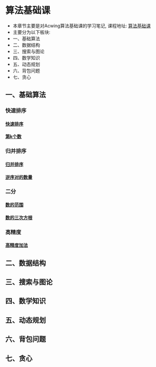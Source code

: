 # 算法基础课

- 本章节主要是对Acwing算法基础课的学习笔记, 课程地址: [算法基础课](https://www.acwing.com/activity/content/11/)
- 主要分为以下板块:
- 一、基础算法
- 二、数据结构
- 三、搜索与图论
- 四、数学知识
- 五、动态规划
- 六、背包问题
- 七、贪心

## 一、基础算法

### 快速排序
#### [快速排序](algorithm/算法基础课资源/算法基础课/基础算法/快速排序.md)
#### [第k个数](algorithm/算法基础课资源/算法基础课/基础算法/第k个数.md)

### 归并排序
#### [归并排序](algorithm/算法基础课资源/算法基础课/基础算法/归并排序.md)
#### [逆序对的数量](algorithm/算法基础课资源/算法基础课/基础算法/逆序对的数量.md)

### 二分
#### [数的范围](algorithm/算法基础课资源/算法基础课/基础算法/数的范围.md)
#### [数的三次方根](algorithm/算法基础课资源/算法基础课/基础算法/数的三次方根.md)

### 高精度
#### [高精度加法](algorithm/算法基础课资源/算法基础课/基础算法/高精度加法.md)

## 二、数据结构



## 三、搜索与图论



## 四、数学知识



## 五、动态规划



## 六、背包问题



## 七、贪心


